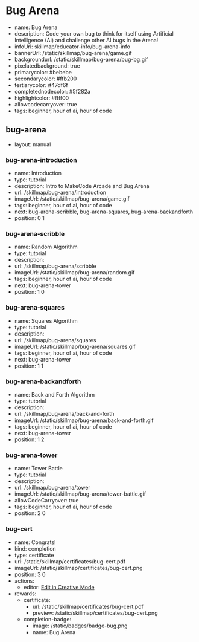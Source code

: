 # Bug Arena
* name: Bug Arena
* description: Code your own bug to think for itself using Artificial Intelligence (AI) and challenge other AI bugs in the Arena!
* infoUrl: skillmap/educator-info/bug-arena-info
* bannerUrl: /static/skillmap/bug-arena/game.gif
* backgroundurl: /static/skillmap/bug-arena/bug-bg.gif
* pixelatedbackground: true
* primarycolor: #bebebe
* secondarycolor: #ffb200
* tertiarycolor: #47df6f
* completednodecolor: #5f282a
* highlightcolor: #ffff00
* allowcodecarryover: true
* tags: beginner, hour of ai, hour of code

## bug-arena
* layout: manual

### bug-arena-introduction
* name: Introduction
* type: tutorial
* description: Intro to MakeCode Arcade and Bug Arena
* url: /skillmap/bug-arena/introduction
* imageUrl: /static/skillmap/bug-arena/game.gif
* tags: beginner, hour of ai, hour of code
* next: bug-arena-scribble, bug-arena-squares, bug-arena-backandforth
* position: 0 1

### bug-arena-scribble
* name: Random Algorithm
* type: tutorial
* description: 
* url: /skillmap/bug-arena/scribble
* imageUrl: /static/skillmap/bug-arena/random.gif
* tags: beginner, hour of ai, hour of code
* next: bug-arena-tower
* position: 1 0

### bug-arena-squares
* name: Squares Algorithm
* type: tutorial
* description: 
* url: /skillmap/bug-arena/squares
* imageUrl: /static/skillmap/bug-arena/squares.gif
* tags: beginner, hour of ai, hour of code
* next: bug-arena-tower
* position: 1 1

### bug-arena-backandforth
* name: Back and Forth Algorithm
* type: tutorial
* description: 
* url: /skillmap/bug-arena/back-and-forth
* imageUrl: /static/skillmap/bug-arena/back-and-forth.gif
* tags: beginner, hour of ai, hour of code
* next: bug-arena-tower
* position: 1 2

### bug-arena-tower
* name: Tower Battle
* type: tutorial
* description: 
* url: /skillmap/bug-arena/tower
* imageUrl: /static/skillmap/bug-arena/tower-battle.gif
* allowCodeCarryover: true
* tags: beginner, hour of ai, hour of code
* position: 2 0

### bug-cert
* name: Congrats!
* kind: completion
* type: certificate
* url: /static/skillmap/certificates/bug-cert.pdf
* imageUrl: /static/skillmap/certificates/bug-cert.png
* position: 3 0
* actions:
    * editor: [Edit in Creative Mode](/)
* rewards:
    * certificate:
        * url: /static/skillmap/certificates/bug-cert.pdf
        * preview: /static/skillmap/certificates/bug-cert.png
    * completion-badge:
        * image: /static/badges/badge-bug.png
        * name: Bug Arena
